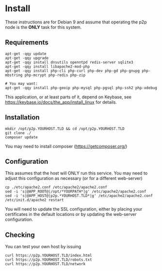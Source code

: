 # Install

These instructions are for Debian 9 and assume that operating the p2p node is the **ONLY** task for this system.


## Requirements

	apt-get -qqy update
	apt-get -qqy upgrade
	apt-get -qqy install dnsutils openntpd redis-server sqlite3
	apt-get -qqy install libapache2-mod-php
	apt-get -qqy install php-cli php-curl php-dev php-gd php-gnupg php-mbstring php-mcrypt php-redis php-zip

	# You may want:
	apt-get -qqy install php-geoip php-mysql php-pgsql php-ssh2 php-xdebug

This application, or at least parts of it, depend on Keybase, see https://keybase.io/docs/the_app/install_linux for details.


## Installation

	mkdir /opt/p2p.YOURHOST.TLD && cd /opt/p2p.YOURHOST.TLD
	git clone ./
	composer update

You may need to install composer (https://getcomposer.org/)


## Configuration

This assumes that the host will ONLY run this service.
You may need to adjust this configuration as necessary (or for a different web-server)

	cp ./etc/apache2.conf /etc/apache2/apache2.conf
	sed -i 's|@APP_ROOT@|/opt/*YOURPATH*|g' /etc/apache2/apache2.conf
	sed -i 's|@APP_HOST@|p2p.*YOURHOST.TLD*|g' /etc/apache2/apache2.conf
	/etc/init.d/apache2 restart

You will need to update the SSL configuration, either by placing your certificates in the default locations or by updating the web-server configuration.


## Checking

You can test your own host by issuing

	curl https://p2p.YOURHOST.TLD/index.html
	curl https://p2p.YOURHOST.TLD/robots.txt
	curl https://p2p.YOURHOST.TLD/network
